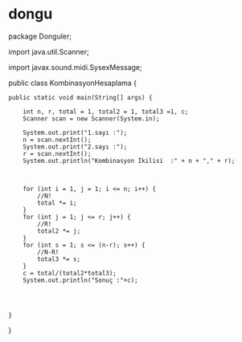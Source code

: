 # dongu
package Donguler;

import java.util.Scanner;

import javax.sound.midi.SysexMessage;

public class KombinasyonHesaplama {

	public static void main(String[] args) {

		int n, r, total = 1, total2 = 1, total3 =1, c;
		Scanner scan = new Scanner(System.in);

		System.out.print("1.sayı :");
		n = scan.nextInt();
		System.out.print("2.sayı :");
		r = scan.nextInt();
		System.out.println("Kombinasyon İkilisi  :" + n + "," + r);
		
				
	 
		for (int i = 1, j = 1; i <= n; i++) {
			//N!
			total *= i;
		}
		for (int j = 1; j <= r; j++) {
			//R!
			total2 *= j;
		}
		for (int s = 1; s <= (n-r); s++) {
			//N-R!
			total3 *= s;	
		}
		c = total/(total2*total3);
		System.out.println("Sonuç :"+c);
		
		
		
		
	}

}
